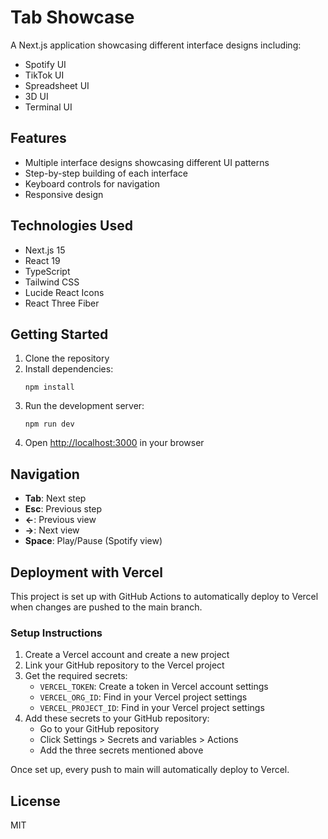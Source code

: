 # Tab Showcase

A Next.js application showcasing different interface designs including:

- Spotify UI
- TikTok UI
- Spreadsheet UI
- 3D UI
- Terminal UI

## Features

- Multiple interface designs showcasing different UI patterns
- Step-by-step building of each interface
- Keyboard controls for navigation
- Responsive design

## Technologies Used

- Next.js 15
- React 19
- TypeScript
- Tailwind CSS
- Lucide React Icons
- React Three Fiber

## Getting Started

1. Clone the repository
2. Install dependencies:
   ```
   npm install
   ```
3. Run the development server:
   ```
   npm run dev
   ```
4. Open [http://localhost:3000](http://localhost:3000) in your browser

## Navigation

- **Tab**: Next step
- **Esc**: Previous step
- **←**: Previous view
- **→**: Next view
- **Space**: Play/Pause (Spotify view)

## Deployment with Vercel

This project is set up with GitHub Actions to automatically deploy to Vercel when changes are pushed to the main branch.

### Setup Instructions

1. Create a Vercel account and create a new project
2. Link your GitHub repository to the Vercel project
3. Get the required secrets:
   - `VERCEL_TOKEN`: Create a token in Vercel account settings
   - `VERCEL_ORG_ID`: Find in your Vercel project settings
   - `VERCEL_PROJECT_ID`: Find in your Vercel project settings
4. Add these secrets to your GitHub repository:
   - Go to your GitHub repository
   - Click Settings > Secrets and variables > Actions
   - Add the three secrets mentioned above

Once set up, every push to main will automatically deploy to Vercel.

## License

MIT

